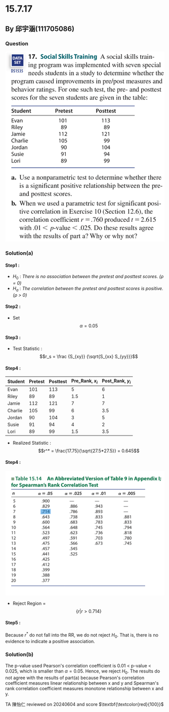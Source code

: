 # 15.7.17

## By 邱宇涵(111705086)

### Question
<img src="https://github.com/HWTeng-Course/202402-Statistics/blob/7a57f78767d9a4c2987766d9aa4c42b085748c9b/Images/15.7.17.png">

### Solution(a)

#### Step1 :
- $H_0$ : *There is no association between the pretest and posttest scores. (ρ = 0)*
- $H_a$ : *The correlation between the pretest and posttest scores is positive. (ρ > 0)*

#### Step2 :
- Set $$\alpha = 0.05$$

#### Step3 : 
- Test Statistic : $$r_s = \frac {S_{xy}} {\sqrt{S_{xx} S_{yy}}}$$

#### Step4 :
|Student|Pretest|Posttest|Pre_Rank, $x_i$|Post_Rank, $y_i$|
|-------|-------|--------|---------------|---------------|
|Evan   |101    |113     |5              |6              |
|Riley  |89     |89      |1.5            |1              |  
|Jamie  |112    |121     |7              |7              |
|Charlie|105    |99      |6              |3.5            |
|Jordan |90     |104     |3              |5              |
|Susie  |91     |94      |4              |2              |
|Lori   |89     |99      |1.5            |3.5            |

- Realized Statistic : $$r^* = \frac{17.75}{\sqrt{27.5*27.5}} = 0.645$$

#### Step4 :
<img src="https://github.com/HWTeng-Course/202402-Statistics/blob/302c2fabbf895c74de54672a922fa3027ffb70d8/Images/spearman's%20table.png">

- Reject Region = $$\lbrace r | r > 0.714 \rbrace$$

#### Step5 :
Because $r^*$ do not fall into the RR, we do not reject $H_0$. That is, there is no evidence to indicate a positive association.

### Solution(b)
The p-value used Pearson's correlation coefficient is 0.01 < p-value < 0.025, which is smaller than $\alpha = 0.05$. Hence, we reject $H_0$. The results do not agree with the results of part(a) because Pearson's correlation coefficient measures linear relationship between x and y and Spearman's rank correlation coefficient measures monotone relationship between x and y.

  TA 陳怡仁 reviewed on 20240604 and score $\textbf{\textcolor{red}{100}}$
